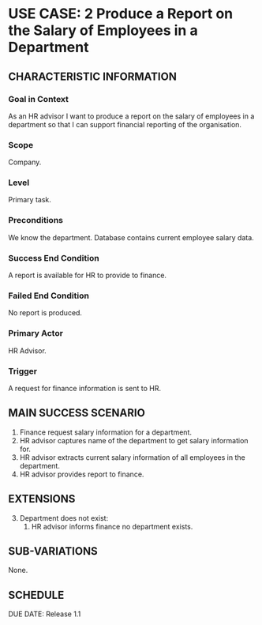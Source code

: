 # USE CASE: 2 Produce a Report on the Salary of Employees in a Department

## CHARACTERISTIC INFORMATION

### Goal in Context

As an HR advisor I want to produce a report on the salary of employees in a department so that I can support financial reporting of the organisation.

### Scope

Company.

### Level

Primary task.

### Preconditions

We know the department. Database contains current employee salary data.

### Success End Condition

A report is available for HR to provide to finance.
### Failed End Condition

No report is produced.

### Primary Actor

HR Advisor.

### Trigger

A request for finance information is sent to HR.

## MAIN SUCCESS SCENARIO

1. Finance request salary information for a department.
2. HR advisor captures name of the department to get salary information for.
3. HR advisor extracts current salary information of all employees in the department.
4. HR advisor provides report to finance.
## EXTENSIONS

3. Department does not exist:
   1. HR advisor informs finance no department exists.

## SUB-VARIATIONS

None.

## SCHEDULE

DUE DATE: Release 1.1
